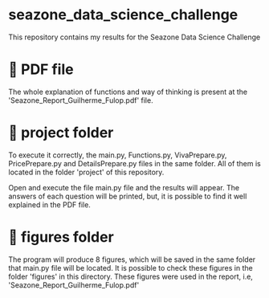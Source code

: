 # seazone_data_science_challenge

This repository contains my results for the Seazone Data Science Challenge

# :memo: PDF file

The whole explanation of functions and way of thinking is present at the 'Seazone_Report_Guilherme_Fulop.pdf' file.

# :open_file_folder: project folder

To execute it correctly, the main.py, Functions.py, VivaPrepare.py, PricePrepare.py and DetailsPrepare.py files in the same folder. All of them is located in the folder 'project' of this repository.

Open and execute the file main.py file and the results will appear. The answers of each question will be printed, but, it is possible to find it well explained in the PDF file.

# :open_file_folder: figures folder

The program will produce 8 figures, which will be saved in the same folder that main.py file will be located. It is possible to check these figures in the folder 'figures' in this directory. These figures were used in the report, i.e, 'Seazone_Report_Guilherme_Fulop.pdf'
